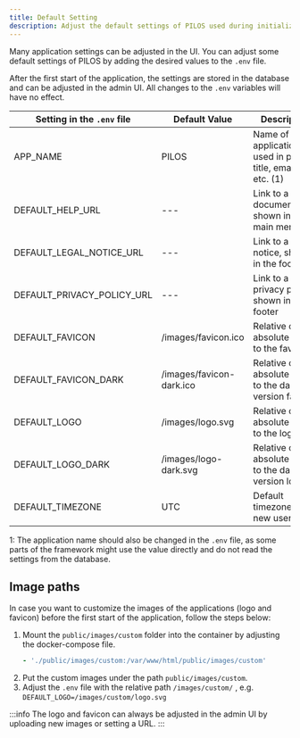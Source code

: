 ```yaml
---
title: Default Setting
description: Adjust the default settings of PILOS used during initialization
---
```


Many application settings can be adjusted in the UI.
You can adjust some default settings of PILOS by adding the desired values to the `.env` file.

After the first start of the application, the settings are stored in the database and can be adjusted in the admin UI.
All changes to the `.env` variables will have no effect.

| Setting in the `.env` file | Default Value            | Description                                                   |
|----------------------------|--------------------------|---------------------------------------------------------------|
| APP_NAME                   | PILOS                    | Name of the application, used in page title, emails, etc. (1) |
| DEFAULT_HELP_URL           | ---                      | Link to a user documentation, shown in the main menu          |
| DEFAULT_LEGAL_NOTICE_URL   | ---                      | Link to a legal notice, shown in the footer                   |
| DEFAULT_PRIVACY_POLICY_URL | ---                      | Link to a privacy policy, shown in the footer                 |
| DEFAULT_FAVICON            | /images/favicon.ico      | Relative or absolute path to the favicon                      |
| DEFAULT_FAVICON_DARK       | /images/favicon-dark.ico | Relative or absolute path to the dark version favicon         |
| DEFAULT_LOGO               | /images/logo.svg         | Relative or absolute path to the logo                         |
| DEFAULT_LOGO_DARK          | /images/logo-dark.svg    | Relative or absolute path to the dark version logo            |
| DEFAULT_TIMEZONE           | UTC                      | Default timezone for all new users                            |

1: The application name should also be changed in the `.env` file, as some parts of the framework might use the value directly
and do not read the settings from the database.

## Image paths
In case you want to customize the images of the applications (logo and favicon) before the first start of the application, follow the steps below:
1. Mount the `public/images/custom` folder into the container by adjusting the docker-compose file. 
    ```yaml
    - './public/images/custom:/var/www/html/public/images/custom'
    ```
2. Put the custom images under the path `public/images/custom`.
2. Adjust the `.env` file with the relative path `/images/custom/` , e.g. `DEFAULT_LOGO=/images/custom/logo.svg`

:::info
The logo and favicon can always be adjusted in the admin UI by uploading new images or setting a URL.
:::


